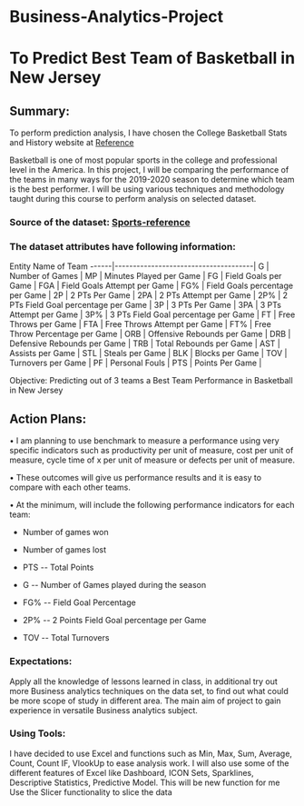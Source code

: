 # Business-Analytics-Project

# **To Predict Best Team of Basketball in New Jersey**


## **Summary**:

To perform prediction analysis, I have chosen the College Basketball Stats and History website at [Reference](https://www.sports-reference.com/cbb/)

Basketball is one of most popular sports in the college and professional level in the America. 
In this project, I will be comparing the performance of the teams in many ways for the 2019-2020 season to determine which team is the best performer.
I will be using various techniques and methodology taught during this course to perform analysis on selected dataset.

### Source of the dataset: [Sports-reference](https://www.sports-reference.com/cbb/) 

### The dataset attributes have following information:


Entity	Name of Team
------|--------------------------------------|
G |	Number of Games | MP |	Minutes Played per Game | FG |	Field Goals per Game |
FGA |	Field Goals Attempt per Game |
FG% |	Field Goals percentage per Game |
2P |	2 PTs Per Game |
2PA |	2 PTs Attempt per Game |
2P% |	2 PTs Field Goal percentage per Game |
3P |	3 PTs Per Game |
3PA |	3 PTs Attempt per Game |
3P% |	3 PTs Field Goal percentage per Game |
FT |	Free Throws per Game |
FTA |	Free Throws Attempt per Game |
FT% |	Free Throw Percentage per Game |
ORB |	Offensive Rebounds per Game |
DRB |	Defensive Rebounds per Game |
TRB |	Total Rebounds per Game |
AST |	Assists per Game |
STL |	Steals per Game |
BLK |	Blocks per Game |
TOV |	Turnovers per Game |
PF |	Personal Fouls |
PTS |	Points Per Game |

Objective: Predicting out of 3 teams a Best Team Performance in Basketball in New Jersey


## **Action Plans**: 

•	I am planning to use benchmark to measure a performance using very specific indicators such as productivity per unit of measure, cost per unit of measure, cycle time of x per unit of measure or defects per unit of measure.

•	These outcomes will give us performance results and it is easy to compare with each other teams.

•	At the minimum, will include the following performance indicators for each team:

- Number of games won 

- Number of games lost 

- PTS -- Total Points 

- G -- Number of Games played during the season

- FG% -- Field Goal Percentage 

- 2P% -- 2 Points Field Goal percentage per Game 

- TOV -- Total Turnovers

### Expectations:

Apply all the knowledge of lessons learned in class, in additional try out more Business analytics techniques on the data set, to find out what could be more scope of study in different area. The main aim of project to gain experience in versatile Business analytics subject.

### Using Tools:

I have decided to use Excel and functions such as Min, Max, Sum, Average, Count, Count IF, VlookUp to ease analysis work. I will also use some of the different features of Excel like Dashboard, ICON Sets, Sparklines, Descriptive Statistics, Predictive Model. This will be new function for me Use the Slicer functionality to slice the data


